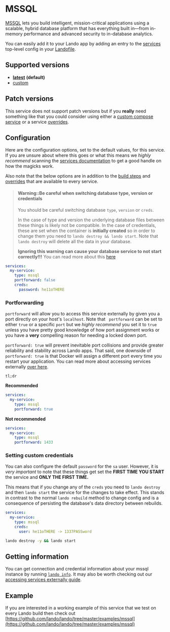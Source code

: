 MSSQL
=====

[MSSQL](https://www.microsoft.com/en-us/sql-server/sql-server-2016) lets you build intelligent, mission-critical applications using a scalable, hybrid database platform that has everything built in—from in-memory performance and advanced security to in-database analytics.

You can easily add it to your Lando app by adding an entry to the [services](./../config/services.md) top-level config in your [Landofile](./../config/lando.yml).

Supported versions
------------------

*   **[latest](https://hub.docker.com/r/microsoft/mssql-server-linux)** **(default)**
*   [custom](./../config/services.md#advanced)

Patch versions
--------------

This service does not support patch versions but if you **really** need something like that you could consider using either a [custom compose service](./compose.md) or a service [overrides](./../config/services.md#overrides).

Configuration
-------------

Here are the configuration options, set to the default values, for this service. If you are unsure about where this goes or what this means we *highly recommend* scanning the [services documentation](./../config/services.md) to get a good handle on how the magicks work.

Also note that the below options are in addition to the [build steps](./../config/services.md#build-steps) and [overrides](./../config/services.md#overrides) that are available to every service.

> #### Warning::Be careful when switching database type, version or credentials
>
> You should be careful switching database `type`, `version` or `creds`.
>
> In the case of type and version the underlying database files between these things is likely not be compatible. In the case of credentials, these are set when the container is **initially created** so in order to change them you need to `lando destroy && lando start`. Note that `lando destroy` will delete all the data in your database.
>
>
> **Ignoring this warning can cause your database service to not start correctly!!!**
> You can read more about this [here](./../issues/switching-dbs.md)

```yaml
services:
  my-service:
    type: mssql
    portforward: false
    creds:
      password: he11oTHERE
```

### Portforwarding

`portforward` will allow you to access this service externally by given you a port directly on your host's `localhost`. Note that ` portforward` can be set to either `true` or a specific `port` but we *highly recommend* you set it to `true` unless you have pretty good knowledge of how port assignment works or you have a **very** compelling reason for needing a locked down port.

`portforward: true` will prevent inevitable port collisions and provide greater reliability and stability across Lando apps. That said, one downside of `portforward: true` is that Docker will assign a different port every time you restart your application. You can read more about accessing services externally [over here](./../guides/external-access.md).

`tl;dr`

**Recommended**

```yaml
services:
  my-service:
    type: mssql
    portforward: true
```

**Not recommended**

```yaml
services:
  my-service:
    type: mssql
    portforward: 1433
```

### Setting custom credentials

You can also configure the default `password` for the `sa` user. However, it is *very important* to note that these things get set the **FIRST TIME YOU START** the service and **ONLY THE FIRST TIME.**

This means that if you change any of the `creds` you need to `lando destroy` and then `lando start` the service for the changes to take effect. This stands in contrast to the normal `lando rebuild` method to change config and is a consequence of persisting the database's data directory between rebuilds.

```yaml
services:
  my-service:
    type: mssql
    creds:
      user: he11oTHERE -> 1337PASSword
```

```bash
lando destroy -y && lando start
```

Getting information
-------------------

You can get connection and credential information about your mssql instance by running [`lando info`](./../cli/info.md). It may also be worth checking out our [accessing services externally guide](./../guides/external-access.md).

Example
-------

If you are interested in a working example of this service that we test on every Lando build then check out
[https://github.com/lando/lando/tree/master/examples/mssql](https://github.com/lando/lando/tree/master/examples/mssql)
